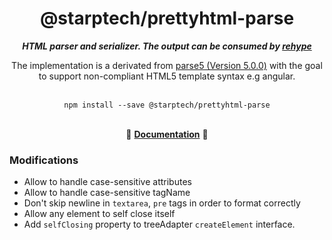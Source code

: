 <div align="center">
<h1>@starptech/prettyhtml-parse</h1>
<i><b>HTML parser and serializer. The output can be consumed by <a href="https://github.com/rehypejs/rehype">rehype</a></b></i>
<p>The implementation is a derivated from <a href="https://github.com/inikulin/parse5">parse5 (Version 5.0.0)</a> with the goal to support non-compliant HTML5 template syntax e.g angular.</p>
</div>
<br>

<div align="center">
<code>npm install --save @starptech/prettyhtml-parse</code>
</div>
<br>

<p align="center">
  📖 <a href="/docs/index.md"><b>Documentation</b></a> 📖
</p>

### Modifications

* Allow to handle case-sensitive attributes
* Allow to handle case-sensitive tagName
* Don't skip newline in `textarea`, `pre` tags in order to format correctly
* Allow any element to self close itself
* Add `selfClosing` property to treeAdapter `createElement` interface.

